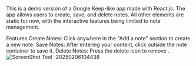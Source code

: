 This is a demo version of a Google Keep-like app made with React.js. The app allows users to create, save, and delete notes. All other elements are static for now, with the interactive features being limited to note management.

Features
Create Notes: Click anywhere in the "Add a note" section to create a new note.
Save Notes: After entering your content, click outside the note container to save it.
Delete Notes: Press the delete icon  to remove .![ScreenShot Tool -20250206104438](https://github.com/user-attachments/assets/46571dce-5778-4388-a9db-942bffe6873c)
